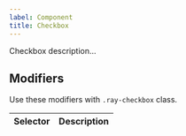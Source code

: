 ```yaml
---
label: Component
title: Checkbox
---
```


<page-intro>Checkbox description...</page-intro>

<component 
    name="Checkbox"
    component="checkbox"
    variation="checkbox" 
    >
</component>

## Modifiers

Use these modifiers with `.ray-checkbox` class.

| Selector | Description |
| -------- | ----------- |


